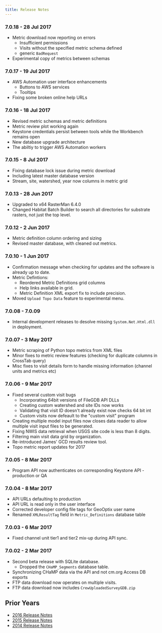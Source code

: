 ```yaml
---
title: Release Notes
---
```


### 7.0.18 - 28 Jul 2017

* Metric download now reporting on errors
	* Insufficient permissions
	* Visits without the specified metric schema defined
	* generic `BadRequest`
* Experimental copy of metrics between schemas

### 7.0.17 - 19 Jul 2017

* AWS Automation user interface enhancements
	* Buttons to AWS services
	* Tooltips
* Fixing some broken online help URLs

### 7.0.16 - 18 Jul 2017

* Revised metric schemas and metric definitions 
* Metric review plot working again
* Keystone credentials persist between tools while the Workbench remains open
* New database upgrade architecture
* The abiltiy to trigger AWS Automation workers

### 7.0.15 - 8 Jul 2017

* Fixing database lock issue during metric download
* Including latest master database version
* Stream, site, watershed, year now columns in metric grid

### 7.0.13 - 28 Jun 2017

* Upgraded to x64 RasterMan 6.4.0
* Changed Habitat Batch Builder to search all directories for substrate rasters, not just the top level.

### 7.0.12 - 2 Jun 2017

* Metric definition column ordering and sizing
* Revised master database, with cleaned out metrics.

### 7.0.10 - 1 Jun 2017

* Confirmation message when checking for updates and the software is already up to date.
* Metric Defintions:
	* Reordered Metric Definitions grid columns
	* Help links available in grid.
	* Metric Definition XML export fix to include precision.
* Moved `Upload Topo Data` feature to experimental menu.

### 7.0.08 - 7.0.09

* Internal development releases to desolve missing `System.Net.Html.dll` in deployment.

### 7.0.07 - 3 May 2017

* Metric scraping of Python topo metrics from XML files
* Minor fixes to metric review features (checking for duplicate columns in CrossTab query)
* Misc fixes to visit details form to handle missing information (channel units and metrics etc)

### 7.0.06 - 9 Mar 2017

* Fixed several custom visit bugs
    * Incorporating 64bit versions of FileGDB API DLLs
    * Creating custom watershed and site IDs now works
    * Validating that visit ID doesn't already exist now checks 64 bit int
    * Custom visits now defeault to the "custom visit" program
* Creating multiple model input files now closes data reader to allow multiple visit input files to be generated.
* Fixing NWIS data retrieval when USGS site code is less than 8 digits.
* Filtering main visit data grid by organization.
* Re-introduced James' GCD results review tool.
* Topo metric report updates for 2017

### 7.0.05 - 8 Mar 2017

* Program API now authenticates on corresponding Keystone API - production or QA

### 7.0.04 - 8 Mar 2017

* API URLs defaulting to production
* API URL is read only in the user interface
* Corrected developer config file tags for GeoOptix user name
* Renamed `XMLResultTag` field in `Metric_Definitions` database table

### 7.0.03 - 6 Mar 2017

* Fixed channel unit tier1 and tier2 mix-up during API sync.

### 7.0.02 - 2 Mar 2017

* Second beta release with SQLite database.
    * Dropped the `CHaMP_Segments` database table.
* Synchronizing CHaMP data via the API and not cm.org Access DB exports
* FTP data download now operates on multiple visits.
* FTP data download now includes `CrewUploadedSurveyGDB.zip`

## Prior Years

* [2016 Release Notes]({{site.url}}/changelog/release_notes_2016.html)
* [2015 Release Notes]({{site.url}}/changelog/release_notes_2015.html)
* [2014 Release Notes]({{site.url}}/changelog/release_notes_2014.html)
